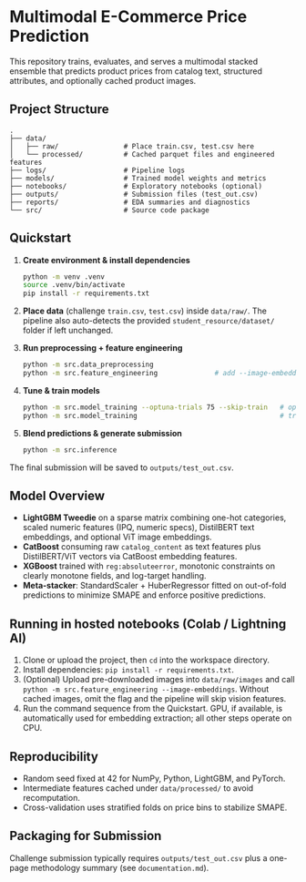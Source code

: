 # Multimodal E-Commerce Price Prediction

This repository trains, evaluates, and serves a multimodal stacked ensemble that predicts product prices from catalog text, structured attributes, and optionally cached product images.

## Project Structure

```
.
├── data/
│   ├── raw/                # Place train.csv, test.csv here
│   └── processed/          # Cached parquet files and engineered features
├── logs/                   # Pipeline logs
├── models/                 # Trained model weights and metrics
├── notebooks/              # Exploratory notebooks (optional)
├── outputs/                # Submission files (test_out.csv)
├── reports/                # EDA summaries and diagnostics
└── src/                    # Source code package
```

## Quickstart

1. **Create environment & install dependencies**
   ```bash
   python -m venv .venv
   source .venv/bin/activate
   pip install -r requirements.txt
   ```

2. **Place data** (challenge `train.csv`, `test.csv`) inside `data/raw/`. The pipeline also auto-detects the provided `student_resource/dataset/` folder if left unchanged.

3. **Run preprocessing + feature engineering**
   ```bash
   python -m src.data_preprocessing
   python -m src.feature_engineering              # add --image-embeddings if images are cached locally
   ```

4. **Tune & train models**
   ```bash
   python -m src.model_training --optuna-trials 75 --skip-train   # optional LightGBM tuning
   python -m src.model_training                                   # trains base models + meta stack
   ```

5. **Blend predictions & generate submission**
   ```bash
   python -m src.inference
   ```

The final submission will be saved to `outputs/test_out.csv`.

## Model Overview

- **LightGBM Tweedie** on a sparse matrix combining one-hot categories, scaled numeric features (IPQ, numeric specs), DistilBERT text embeddings, and optional ViT image embeddings.
- **CatBoost** consuming raw `catalog_content` as text features plus DistilBERT/ViT vectors via CatBoost embedding features.
- **XGBoost** trained with `reg:absoluteerror`, monotonic constraints on clearly monotone fields, and log-target handling.
- **Meta-stacker**: StandardScaler + HuberRegressor fitted on out-of-fold predictions to minimize SMAPE and enforce positive predictions.

## Running in hosted notebooks (Colab / Lightning AI)

1. Clone or upload the project, then `cd` into the workspace directory.
2. Install dependencies: `pip install -r requirements.txt`.
3. (Optional) Upload pre-downloaded images into `data/raw/images` and call `python -m src.feature_engineering --image-embeddings`. Without cached images, omit the flag and the pipeline will skip vision features.
4. Run the command sequence from the Quickstart. GPU, if available, is automatically used for embedding extraction; all other steps operate on CPU.

## Reproducibility

- Random seed fixed at 42 for NumPy, Python, LightGBM, and PyTorch.
- Intermediate features cached under `data/processed/` to avoid recomputation.
- Cross-validation uses stratified folds on price bins to stabilize SMAPE.

## Packaging for Submission

Challenge submission typically requires `outputs/test_out.csv` plus a one-page methodology summary (see `documentation.md`).
